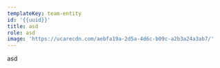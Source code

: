 ```yaml
---
templateKey: team-entity
id: '{{uuid}}'
title: asd
role: asd
image: 'https://ucarecdn.com/aebfa19a-2d5a-4d6c-b09c-a2b3a24a3ab7/'
---
```

asd
